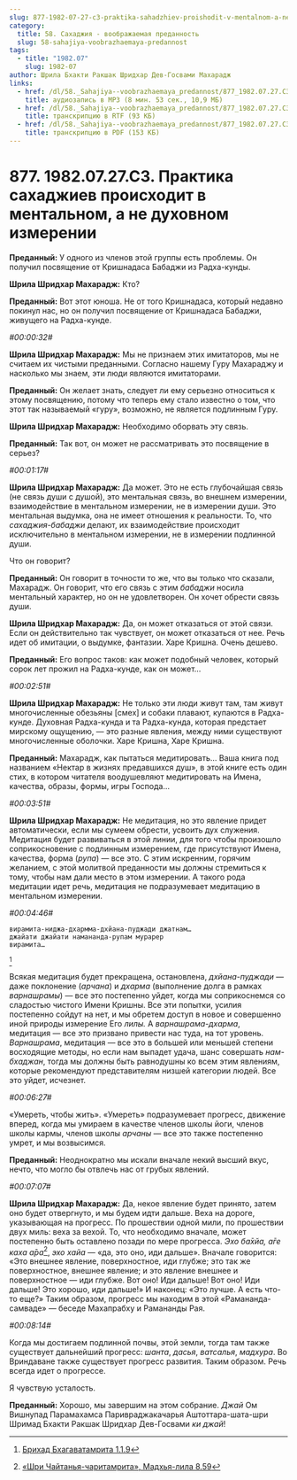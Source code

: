 ```yaml
---
slug: 877-1982-07-27-c3-praktika-sahadzhiev-proishodit-v-mentalnom-a-ne-duhovnom-izmerenii
category:
  title: 58. Сахаджия - воображаемая преданность
  slug: 58-sahajiya-voobrazhaemaya-predannost
tags:
  - title: "1982.07"
    slug: 1982-07
author: Шрила Бхакти Ракшак Шридхар Дев-Госвами Махарадж
links:
  - href: /dl/58._Sahajiya--voobrazhaemaya_predannost/877_1982.07.27.C3_SridharMj_Praktika_sahadzhiev_proishodit_v_mentalnom_a_ne_duhovnom_izmerenii.mp3
    title: аудиозапись в MP3 (8 мин. 53 сек., 10,9 МБ)
  - href: /dl/58._Sahajiya--voobrazhaemaya_predannost/877_1982.07.27.C3_SridharMj_Praktika_sahadzhiev_proishodit_v_mentalnom_a_ne_duhovnom_izmerenii.rtf
    title: транскрипцию в RTF (93 КБ)
  - href: /dl/58._Sahajiya--voobrazhaemaya_predannost/877_1982.07.27.C3_SridharMj_Praktika_sahadzhiev_proishodit_v_mentalnom_a_ne_duhovnom_izmerenii.pdf
    title: транскрипцию в PDF (153 КБ)
---
```


# 877. 1982.07.27.C3. Практика сахаджиев происходит в ментальном, а не духовном измерении

**Преданный:** У одного из членов этой группы есть проблемы. Он получил посвящение от Кришнадаса Бабаджи из Радха-кунды.

**Шрила Шридхар Махарадж:** Кто?

**Преданный:** Вот этот юноша. Не от того Кришнадаса, который недавно покинул нас, но он получил посвящение от Кришнадаса Бабаджи, живущего на Радха-кунде.

*#00:00:32#*

**Шрила Шридхар Махарадж:** Мы не признаем этих имитаторов, мы не считаем их чистыми преданными. Согласно нашему Гуру Махараджу и насколько мы знаем, эти люди являются имитаторами.

**Преданный:** Он желает знать, следует ли ему серьезно относиться к этому посвящению, потому что теперь ему стало известно о том, что этот так называемый «гуру», возможно, не является подлинным Гуру.

**Шрила Шридхар Махарадж:** Необходимо оборвать эту связь.

**Преданный:** Так вот, он может не рассматривать это посвящение в серьез?

*#00:01:17#*

**Шрила Шридхар Махарадж:** Да может. Это не есть глубочайшая связь (не связь души с душой), это ментальная связь, во внешнем измерении, взаимодействие в ментальном измерении, не в измерении души. Это ментальная выдумка, она не имеет отношения к реальности. То, что *сахаджия-бабаджи* делают, их взаимодействие происходит исключительно в ментальном измерении, не в измерении подлинной души.

Что он говорит?

**Преданный:** Он говорит в точности то же, что вы только что сказали, Махарадж. Он говорит, что его связь с этим *бабаджи* носила ментальный характер, но он не удовлетворен. Он хочет обрести связь души.

**Шрила Шридхар Махарадж:** Да, он может отказаться от этой связи. Если он действительно так чувствует, он может отказаться от нее. Речь идет об имитации, о выдумке, фантазии. Харе Кришна. Очень дешево.

**Преданный:** Его вопрос таков: как может подобный человек, который сорок лет прожил на Радха-кунде, как он может…

*#00:02:51#*

**Шрила Шридхар Махарадж:** Не только эти люди живут там, там живут многочисленные обезьяны [смех] и собаки плавают, купаются в Радха-кунде. Духовная Радха-кунда и та Радха-кунда, которая предстает мирскому ощущению, — это разные явления, между ними существуют многочисленные оболочки. Харе Кришна, Харе Кришна.

**Преданный:** Махарадж, как пытаться медитировать… Ваша книга под названием «Нектар в жизнях предавшихся душ», в этой книге есть один стих, в котором читателя воодушевляют медитировать на Имена, качества, образы, формы, игры Господа…

*#00:03:51#*

**Шрила Шридхар Махарадж:** Не медитация, но это явление придет автоматически, если мы сумеем обрести, усвоить дух служения. Медитация будет развиваться в этой линии, для того чтобы произошло соприкосновение с подлинным измерением, где присутствуют Имена, качества, форма (*рупа*) — все это. С этим искренним, горячим желанием, с этой молитвой преданности мы должны стремиться к тому, чтобы нам дали место в этом измерении. А такого рода медитации идет речь, медитация не подразумевает медитацию в ментальном измерении.

*#00:04:46#*

    вирамита-ниджа-дхармма-дхйана-пуджади джатнам…
    джайати джайати намананда-рупам мурарер
    вирамита…
[^_ftn1]

Всякая медитация будет прекращена, остановлена, *дхйана-пуджади* — даже поклонение (*арчана*) и *дхарма* (выполнение долга в рамках *варнашрамы*) — все это постепенно уйдет, когда мы соприкоснемся со сладостью чистого Имени Кришны. Все эти попытки, усилия постепенно сойдут на нет, и мы обретем доступ в новое и совершенно иной природы измерение Его *лилы.* А *варнашрама-дхарма*, медитация — все это призвано привести нас туда, на тот уровень. *Варнашрама*, медитация — все это в большей или меньшей степени восходящие методы, но если нам выпадет удача, шанс совершать *нам-бхаджан*, тогда мы должны быть равнодушны ко всем этим явлениям, которые рекомендуют представителям низшей категории людей. Все это уйдет, исчезнет.

*#00:06:27#*

«Умереть, чтобы жить». «Умереть» подразумевает прогресс, движение вперед, когда мы умираем в качестве членов школы йоги, членов школы кармы, членов школы *арчаны* — все это также постепенно умрет, и мы возвысимся.

**Преданный:** Неоднократно мы искали вначале некий высший вкус, нечто, что могло бы отвлечь нас от грубых явлений.

*#00:07:07#*

**Шрила Шридхар Махарадж:** Да, некое явление будет принято, затем оно будет отвергнуто, и мы будем идти дальше. Веха на дороге, указывающая на прогресс. По прошествии одной мили, по прошествии двух миль: веха за вехой. То, что необходимо вначале, может постепенно быть оставлено позади по мере прогресса. *Эхо ба̄хйа, а̄ге каха а̄ра*[^_ftn2], *эхо хайа* — «да, это оно, иди дальше». Вначале говорится: «Это внешнее явление, поверхностное, иди глубже; это так же поверхностное, внешнее явление; и это явление внешнее и поверхностное — иди глубже. Вот оно! Иди дальше! Вот оно! Иди дальше! Это хорошо, иди дальше!» И наконец: «Это лучше. А есть что-то еще?» Таким образом, прогресс мы находим в этой «Рамананда-самваде» — беседе Махапрабху и Рамананды Рая.

*#00:08:14#*

Когда мы достигаем подлинной почвы, этой земли, тогда там также существует дальнейший прогресс: *шанта*, *дасья*, *ватсалья*, *мадхура*. Во Вриндаване также существует прогресс развития. Таким образом. Речь всегда идет о прогрессе.

Я чувствую усталость.

**Преданный:** Хорошо, мы завершим на этом собрание. *Джай* Ом Вишнупад Парамахамса Паривраджакачарья Аштоттара-шата-шри Шримад Бхакти Ракшак Шридхар Дев-Госвами *ки джай*!



[^_ftn1]: [Брихад Бхагаватамрита 1.1.9](../notes/brihad-bhagavatamrita/brihad-bhagavatamrita-1-1-9.md)

[^_ftn2]: [«Шри Чайтанья-чаритамрита», Мадхья-лила 8.59](../notes/shri-chajtanya-charitamrita-madhya-lila/shri-chajtanya-charitamrita-madhya-lila-8-59.md)
